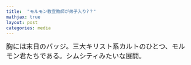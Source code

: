 ```yaml
---
title:  "モルモン教宣教師が弟子入り?？"
mathjax: true
layout: post
categories: media
---
```



<span style="font-size: 130%">
胸には末日のバッジ。三大キリスト系カルトのひとつ、モルモン君たちである。シムシティみたいな展開。</span>


